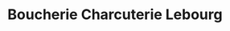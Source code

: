 ---
title: "Boucherie Charcuterie Lebourg"
url: /aubagne/boucherie-charcuterie-lebourg/
shop: Metzgerei
---